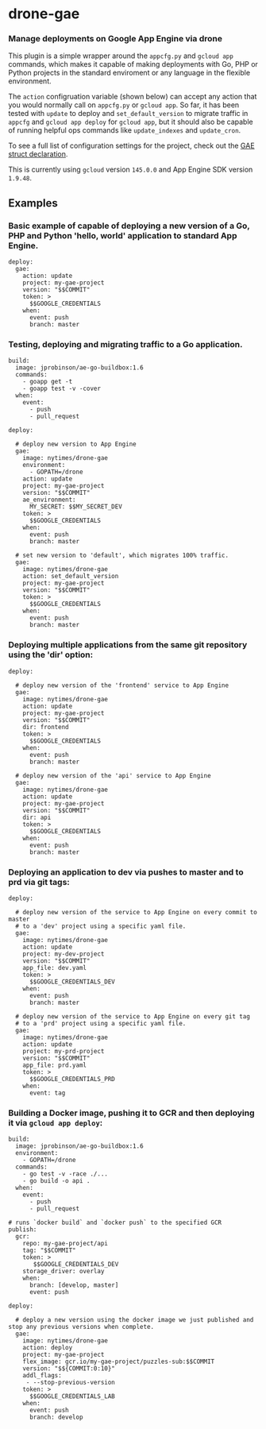 # drone-gae

### Manage deployments on Google App Engine via drone

This plugin is a simple wrapper around the `appcfg.py` and `gcloud app` commands, which makes it capable of making deployments with Go, PHP or Python projects in the standard enviroment or any language in the flexible environment.

The `action` configruation variable (shown below) can accept any action that you would normally call on `appcfg.py` or `gcloud app`. So far, it has been tested with `update` to deploy and `set_default_version` to migrate traffic in `appcfg` and `gcloud app deploy` for `gcloud app`, but it should also be capable of running helpful ops commands like `update_indexes` and `update_cron`.

To see a full list of configuration settings for the project, check out the [GAE struct declaration](https://github.com/NYTimes/drone-gae/blob/master/main.go#L17-L64).

This is currently using `gcloud` version `145.0.0` and App Engine SDK version `1.9.48`.

## Examples

### Basic example of capable of deploying a new version of a Go, PHP and Python 'hello, world' application to standard App Engine.

	deploy:
	  gae:
        action: update
        project: my-gae-project
	    version: "$$COMMIT"
	    token: >
	      $$GOOGLE_CREDENTIALS
	    when:
	      event: push
	      branch: master

### Testing, deploying and migrating traffic to a Go application.

	build:
	  image: jprobinson/ae-go-buildbox:1.6
	  commands:
	    - goapp get -t
	    - goapp test -v -cover
	  when:
	    event:
	      - push
	      - pull_request

	deploy:

      # deploy new version to App Engine
	  gae:
        image: nytimes/drone-gae
        environment:
          - GOPATH=/drone
        action: update
        project: my-gae-project
	    version: "$$COMMIT"
        ae_environment:
          MY_SECRET: $$MY_SECRET_DEV
	    token: >
	      $$GOOGLE_CREDENTIALS
	    when:
	      event: push
	      branch: master

      # set new version to 'default', which migrates 100% traffic.
	  gae:
        image: nytimes/drone-gae
        action: set_default_version
        project: my-gae-project
	    version: "$$COMMIT"
	    token: >
	      $$GOOGLE_CREDENTIALS
	    when:
	      event: push
	      branch: master


### Deploying multiple applications from the same git repository using the 'dir' option:

	deploy:

      # deploy new version of the 'frontend' service to App Engine
	  gae:
        image: nytimes/drone-gae
        action: update
        project: my-gae-project
	    version: "$$COMMIT"
        dir: frontend
	    token: >
	      $$GOOGLE_CREDENTIALS
	    when:
	      event: push
	      branch: master

      # deploy new version of the 'api' service to App Engine
	  gae:
        image: nytimes/drone-gae
        action: update
        project: my-gae-project
	    version: "$$COMMIT"
        dir: api
	    token: >
	      $$GOOGLE_CREDENTIALS
	    when:
	      event: push
	      branch: master


### Deploying an application to dev via pushes to master and to prd via git tags:

	deploy:

      # deploy new version of the service to App Engine on every commit to master
      # to a 'dev' project using a specific yaml file.
	  gae:
        image: nytimes/drone-gae
        action: update
        project: my-dev-project
	    version: "$$COMMIT"
        app_file: dev.yaml
	    token: >
	      $$GOOGLE_CREDENTIALS_DEV
	    when:
	      event: push
	      branch: master

      # deploy new version of the service to App Engine on every git tag
      # to a 'prd' project using a specific yaml file.
	  gae:
        image: nytimes/drone-gae
        action: update
        project: my-prd-project
	    version: "$$COMMIT"
        app_file: prd.yaml
	    token: >
	      $$GOOGLE_CREDENTIALS_PRD
	    when:
	      event: tag

### Building a Docker image, pushing it to GCR and then deploying it via `gcloud app deploy`:

	build:
	  image: jprobinson/ae-go-buildbox:1.6
      environment:
        - GOPATH=/drone
	  commands:
        - go test -v -race ./...
        - go build -o api .
	  when:
	    event:
	      - push
	      - pull_request

    # runs `docker build` and `docker push` to the specified GCR
    publish:
      gcr:
        repo: my-gae-project/api
        tag: "$$COMMIT"
        token: >
           $$GOOGLE_CREDENTIALS_DEV
        storage_driver: overlay
        when:
          branch: [develop, master]
          event: push
    
	deploy:

      # deploy a new version using the docker image we just published and stop any previous versions when complete.
      gae:
        image: nytimes/drone-gae
        action: deploy
        project: my-gae-project
        flex_image: gcr.io/my-gae-project/puzzles-sub:$$COMMIT
        version: "$${COMMIT:0:10}"
        addl_flags:
         - --stop-previous-version
        token: >
          $$GOOGLE_CREDENTIALS_LAB
        when:
          event: push
          branch: develop

